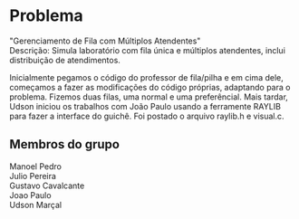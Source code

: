# Problema
"Gerenciamento de Fila com Múltiplos Atendentes"\
Descrição: Simula laboratório com fila única e múltiplos atendentes, inclui distribuição de atendimentos.

  Inicialmente pegamos o código do professor de fila/pilha e em cima dele, começamos a fazer as modificações do código próprias, adaptando para o problema. Fizemos duas filas, uma normal e uma preferêncial.
  Mais tardar, Udson iniciou os trabalhos com João Paulo usando a ferramente RAYLIB para fazer a interface do guichê. Foi postado o arquivo raylib.h e visual.c.

## Membros do grupo
Manoel Pedro  
Julio Pereira  
Gustavo Cavalcante  
Joao Paulo  
Udson Marçal  
